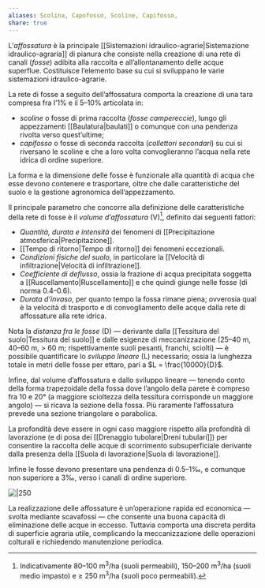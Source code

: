 ```yaml
---
aliases: Scolina, Capofosso, Scoline, Capifosso,
share: true
---
```

L’*affossatura* è la principale [[Sistemazioni idraulico-agrarie|Sistemazione idraulico-agraria]] di pianura che consiste nella creazione di una rete di canali (*fosse*) adibita alla raccolta e all’allontanamento delle acque superflue.
Costituisce l’elemento base su cui si sviluppano le varie sistemazioni idraulico-agrarie.

La rete di fosse a seguito dell’affossatura comporta la creazione di una tara compresa fra l’1% e il 5–10% articolata in:
- *scoline* o fosse di prima raccolta (*fosse campereccie*), lungo gli appezzamenti [[Baulatura|baulati]] o comunque con una pendenza rivolta verso quest’ultime;
- *capifosso* o fosse di seconda raccolta (*collettori secondari*) su cui si riversano le scoline e che a loro volta convoglieranno l’acqua nella rete idrica di ordine superiore.

La forma e la dimensione delle fosse è funzionale alla quantità di acqua che esse devono contenere e trasportare, oltre che dalle caratteristiche del suolo e la gestione agronomica dell’appezzamento. 

Il principale parametro che concorre alla definizione delle caratteristiche della rete di fosse è il *volume d’affossatura* (V)[^1], definito dai seguenti fattori:
- *Quantità, durata e intensità* dei fenomeni di [[Precipitazione atmosferica|Precipitazione]].
- [[Tempo di ritorno|Tempo di ritorno]] dei fenomeni eccezionali.
- *Condizioni fisiche del suolo*, in particolare la [[Velocità di infiltrazione|Velocità di infiltrazione]].
- *Coefficiente di deflusso*, ossia la frazione di acqua precipitata soggetta a [[Ruscellamento|Ruscellamento]] e che quindi giunge nelle fosse (di norma 0.4–0.6).
- *Durata d’invaso*, per quanto tempo la fossa rimane piena; ovverosia qual è la velocità di trasporto e di convogliamento delle acque dalla rete di affossature alla rete idrica.

Nota la *distanza fra le fosse* (D) — derivante dalla [[Tessitura del suolo|Tessitura del suolo]] e dalle esigenze di meccanizzazione (25–40 m, 40–60 m, > 60 m; rispettivamente suoli pesanti, franchi, sciolti) — è possibile quantificare lo *sviluppo lineare* (L) necessario; ossia la lunghezza totale in metri delle fosse per ettaro, pari a $L = \frac{10000}{D}$.

Infine, dal volume d’affossatura e dallo sviluppo lineare — tenendo conto della forma trapezoidale della fossa dove l’angolo della parete è compreso fra 10 e 20° (a maggiore scioltezza della tessitura corrisponde un maggiore angolo) — si ricava la sezione della fossa. Più raramente l’affossatura prevede una sezione triangolare o parabolica.

La profondità deve essere in ogni caso maggiore rispetto alla profondità di lavorazione (e di posa dei [[Drenaggio tubolare|Dreni tubulari]]) per consentire la raccolta delle acque di scorrimento subsuperficiale derivante dalla presenza della [[Suola di lavorazione|Suola di lavorazione]].

Infine le fosse devono presentare una pendenza di 0.5–1‰, e comunque non superiore a 3‰, verso i canali di ordine superiore.


![|250](1c96f08c5701c3fd122ee1657999b26c_MD5%201.png)

La realizzazione delle affossature è un’operazione rapida ed economica — svolta mediante scavafossi — che consente una buona capacità di eliminazione delle acque in eccesso.
Tuttavia comporta una discreta perdita di superficie agraria utile, complicando la meccanizzazione delle operazioni colturali e richiedendo manutenzione periodica.

[^1]: Indicativamente 80–100 m<sup>3</sup>/ha (suoli permeabili), 150–200 m<sup>3</sup>/ha (suoli medio impasto) e ≥ 250 m<sup>3</sup>/ha (suoli poco permeabili).